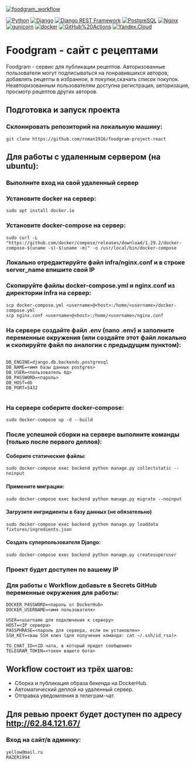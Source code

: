 [![foodgram_workflow](https://github.com/roman1916/foodgram-project-react/actions/workflows/foodgram_workflow.yml/badge.svg)](https://github.com/roman1916/foodgram-project-react/actions/workflows/foodgram_workflow.yml)


[![Python](https://img.shields.io/badge/-Python-464646?style=flat-square&logo=Python)](https://www.python.org/)
[![Django](https://img.shields.io/badge/-Django-464646?style=flat-square&logo=Django)](https://www.djangoproject.com/)
[![Django REST Framework](https://img.shields.io/badge/-Django%20REST%20Framework-464646?style=flat-square&logo=Django%20REST%20Framework)](https://www.django-rest-framework.org/)
[![PostgreSQL](https://img.shields.io/badge/-PostgreSQL-464646?style=flat-square&logo=PostgreSQL)](https://www.postgresql.org/)
[![Nginx](https://img.shields.io/badge/-NGINX-464646?style=flat-square&logo=NGINX)](https://nginx.org/ru/)
[![gunicorn](https://img.shields.io/badge/-gunicorn-464646?style=flat-square&logo=gunicorn)](https://gunicorn.org/)
[![docker](https://img.shields.io/badge/-Docker-464646?style=flat-square&logo=docker)](https://www.docker.com/)
[![GitHub%20Actions](https://img.shields.io/badge/-GitHub%20Actions-464646?style=flat-square&logo=GitHub%20actions)](https://github.com/features/actions)
[![Yandex.Cloud](https://img.shields.io/badge/-Yandex.Cloud-464646?style=flat-square&logo=Yandex.Cloud)](https://cloud.yandex.ru/)


# Foodgram - сайт с рецептами
Foodgram - сервис для публикации рецептов. Авторизованные пользователи могут подписываться на понравившихся авторов, добавлять рецепты в избранное, в покупки,скачать список покупок.
Неавторизованным пользователям доступна регистрация, авторизация, просмотр рецептов других авторов.


## Подготовка и запуск проекта
### Склонировать репозиторий на локальную машину:
```
git clone https://github.com/roman1916/foodgram-project-react
```
## Для работы с удаленным сервером (на ubuntu):
### Выполните вход на свой удаленный сервер

### Установите docker на сервер:
```
sudo apt install docker.io
```
### Установите docker-compose на сервер:
```
sudo curl -L "https://github.com/docker/compose/releases/download/1.29.2/docker-compose-$(uname -s)-$(uname -m)" -o /usr/local/bin/docker-compose
```
### Локально отредактируйте файл infra/nginx.conf и в строке server_name впишите свой IP
### Скопируйте файлы docker-compose.yml и nginx.conf из директории infra на сервер:
```
scp docker-compose.yml <username>@<host>:/home/<username>/docker-compose.yml
scp nginx.conf <username>@<host>:/home/<username>/nginx.conf
```
### На сервере создайте файл .env (nano .env) и заполните переменные окружения (или создайте этот файл локально и скопируйте файл по аналогии с предыдущим пунктом):
```

DB_ENGINE=django.db.backends.postgresql
DB_NAME=<имя базы данных postgres>
DB_USER=<пользователь бд>
DB_PASSWORD=<пароль>
DB_HOST=db
DB_PORT=5432


```
### На сервере соберите docker-compose:
```
sudo docker-compose up -d --build
```
### После успешной сборки на сервере выполните команды (только после первого деплоя):
#### Соберите статические файлы:
```
sudo docker-compose exec backend python manage.py collectstatic --noinput
```
#### Применитe миграции:
```
sudo docker-compose exec backend python manage.py migrate --noinput
```
#### Загрузите ингридиенты в базу данных (не обязательно)
```
sudo docker-compose exec backend python manage.py loaddata fixtures/ingredients.json
```
#### Создать суперпользователя Django:
```
sudo docker-compose exec backend python manage.py createsuperuser
```
### Проект будет доступен по вашему IP
### Для работы с Workflow добавьте в Secrets GitHub переменные окружения для работы:
```
DOCKER_PASSWORD=<пароль от DockerHub>
DOCKER_USERNAME=<имя пользователя>

USER=<username для подключения к серверу>
HOST=<IP сервера>
PASSPHRASE=<пароль для сервера, если он установлен>
SSH_KEY=<ваш SSH ключ (для получения команда: cat ~/.ssh/id_rsa)>

TG_CHAT_ID=<ID чата, в который придет сообщение>
TELEGRAM_TOKEN=<токен вашего бота>
```
## Workflow состоит из трёх шагов:
- Сборка и публикация образа бекенда на DockerHub.
- Автоматический деплой на удаленный сервер.
- Отправка уведомления в телеграм-чат.
## Для ревью проект будет доступен по адресу http://62.84.121.67/
### Вход на сайт/в админку:
```
yellow@mail.ru
RAZER1994
```
